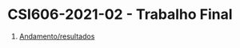 # **CSI606-2021-02 - Trabalho Final**

<!-- 
Este documento deverá ser substituído pela estrutura definida pelos modelos a seguir, conforme o andamento do trabalho:

1. [Proposta de trabalho](./01-proposal.md)
<-->

1. [Andamento/resultados](./02-final-version.md)

